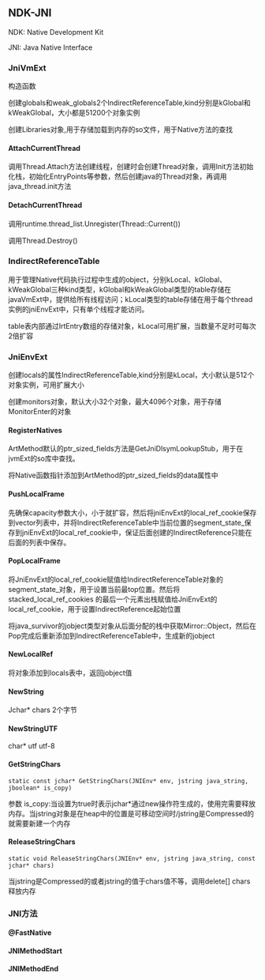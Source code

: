 ## NDK-JNI

NDK: Native Development Kit

JNI: Java Native Interface

### JniVmExt

构造函数

创建globals和weak_globals2个IndirectReferenceTable,kind分别是kGlobal和kWeakGlobal，大小都是51200个对象实例

创建Libraries对象,用于存储加载到内存的so文件，用于Native方法的查找

#### AttachCurrentThread

调用Thread.Attach方法创建线程，创建时会创建Thread对象，调用Init方法初始化栈，初始化EntryPoints等参数，然后创建java的Thread对象，再调用java_thread.init方法

#### DetachCurrentThread

调用runtime.thread_list.Unregister(Thread::Current())

调用Thread.Destroy()

### IndirectReferenceTable

用于管理Native代码执行过程中生成的object，分别kLocal、kGlobal、kWeakGlobal三种kind类型，kGlobal和kWeakGlobal类型的table存储在javaVmExt中，提供给所有线程访问；kLocal类型的table存储在用于每个thread实例的jniEnvExt中，只有单个线程才能访问。

table表内部通过IrtEntry数组的存储对象，kLocal可用扩展，当数量不足时可每次2倍扩容

### JniEnvExt

创建locals的属性IndirectReferenceTable,kind分别是kLocal，大小默认是512个对象实例，可用扩展大小

创建monitors对象，默认大小32个对象，最大4096个对象，用于存储MonitorEnter的对象

#### RegisterNatives

ArtMethod默认的ptr_sized_fields方法是GetJniDlsymLookupStub，用于在jvmExt的so库中查找。

将Native函数指针添加到ArtMethod的ptr_sized_fields的data属性中

#### PushLocalFrame

先确保capacity参数大小，小于就扩容，然后将jniEnvExt的local_ref_cookie保存到vector列表中，并将IndirectReferenceTable中当前位置的segment_state_保存到jniEnvExt的local_ref_cookie中，保证后面创建的IndirectReference只能在后面的列表中保存。

#### PopLocalFrame

将JniEnvExt的local_ref_cookie赋值给IndirectReferenceTable对象的segment_state_对象，用于设置当前最top位置。然后将stacked_local_ref_cookies 的最后一个元素出栈赋值给JniEnvExt的local_ref_cookie，用于设置IndirectReference起始位置

将java_survivor的jobject类型对象从后面分配的栈中获取Mirror::Object，然后在Pop完成后重新添加到IndirectReferenceTable中，生成新的jobject

#### NewLocalRef

将对象添加到locals表中，返回jobject值

#### NewString

Jchar* chars 2个字节

#### NewStringUTF 

char* utf utf-8

#### GetStringChars

```
static const jchar* GetStringChars(JNIEnv* env, jstring java_string, jboolean* is_copy) 
```

参数 is_copy:当设置为true时表示jchar*通过new操作符生成的，使用完需要释放内存。当jstring对象是在heap中的位置是可移动空间时/jstring是Compressed的就需要新建一个内存

#### ReleaseStringChars

```
static void ReleaseStringChars(JNIEnv* env, jstring java_string, const jchar* chars)
```

当jstring是Compressed的或者jstring的值于chars值不等，调用delete[] chars释放内存

### JNI方法

#### @FastNative

#### JNIMethodStart



#### JNIMethodEnd

